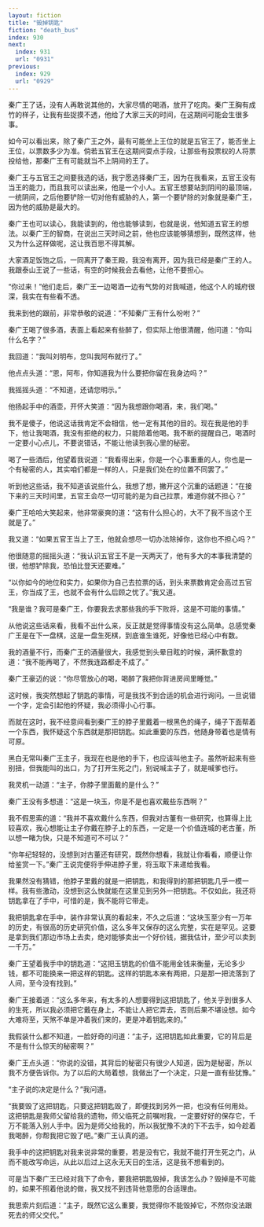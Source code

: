```yaml
---
layout: fiction
title: "毁掉钥匙"
fiction: "death_bus"
index: 930
next:
  index: 931
  url: "0931"
previous:
  index: 929
  url: "0929"
---
```

秦广王了话，没有人再敢说其他的，大家尽情的喝酒，放开了吃肉。秦广王胸有成竹的样子，让我有些捉摸不透，他给了大家三天的时间，在这期间可能会生很多事。

如今可以看出来，除了秦广王之外，最有可能坐上王位的就是五官王了，能否坐上王位，以票数多少为准。倘若五官王在这期间耍点手段，让那些有投票权的人将票投给他，那秦广王有可能就当不上阴间的王了。

秦广王与五官王之间要我选的话，我宁愿选择秦广王，因为在我看来，五官王没有当王的能力，而且我可以读出来，他是一个小人。五官王想要站到阴间的最顶端，一统阴间，之后他要铲除一切对他有威胁的人，第一个要铲除的对象就是秦广王，因为他的威胁是最大的。

秦广王也可以读心，我能读到的，他也能够读到，也就是说，他知道五官王的想法。以秦广王的智商，在说出三天时间之前，他也应该能够猜想到，既然这样，他又为什么这样做呢，这让我百思不得其解。

大家酒足饭饱之后，一同离开了秦王殿，我没有离开，因为我已经是秦广王的人。我跟泰山王说了一些话，有空的时候我会去看他，让他不要担心。

“你过来！”他们走后，秦广王一边喝酒一边有气势的对我喊道，他这个人的城府很深，我实在有些看不透。

我来到他的跟前，非常恭敬的说道：“不知秦广王有什么吩咐？”

秦广王喝了很多酒，表面上看起来有些醉了，但实际上他很清醒，他问道：“你叫什么名字？”

我回道：“我叫刘明布，您叫我阿布就行了。”

他点点头道：“恩，阿布，你知道我为什么要把你留在我身边吗？”

我摇摇头道：“不知道，还请您明示。”

他扬起手中的酒壶，开怀大笑道：“因为我想跟你喝酒，来，我们喝。”

我不是傻子，他说这话我肯定不会相信，他一定有其他的目的。现在我是他的手下，他让我喝酒，我没有拒绝的权力，只能陪着他喝。我不断的提醒自己，喝酒时一定要小心点儿，不要说错话，不能让他读到我心里的秘密。

喝了一些酒后，他望着我说道：“我看得出来，你是一个心事重重的人，你也是一个有秘密的人，其实咱们都是一样的人，只是我们处在的位置不同罢了。”

听到他这些话，我不知道该说些什么，我想了想，撇开这个沉重的话题道：“在接下来的三天时间里，五官王会尽一切可能的是为自己拉票，难道你就不担心？”

秦广王哈哈大笑起来，他非常豪爽的道：“这有什么担心的，大不了我不当这个王就是了。”

我又道：“如果五官王当上了王，他就会想尽一切办法除掉你，这你也不担心吗？”

他很随意的摇摇头道：“我认识五官王不是一天两天了，他有多大的本事我清楚的很，他想铲除我，恐怕比登天还要难。”

“以你如今的地位和实力，如果你为自己去拉票的话，到头来票数肯定会高过五官王，你当成了王，也就不会有什么后顾之忧了。”我又道。

“我是谁？我可是秦广王，你要我去求那些我的手下败将，这是不可能的事情。”

从他说这些话来看，我看不出什么来，反正就是觉得事情没有这么简单。总感觉秦广王是在下一盘棋，这是一盘生死棋，到底谁生谁死，好像他已经心中有数。

我的酒量不行，而秦广王的酒量很大，我感觉到头晕目眩的时候，满怀歉意的道：“我不能再喝了，不然我连路都走不成了。”

秦广王豪迈的说：“你尽管放心的喝，喝醉了我把你背进房间里睡觉。”

这时候，我突然想起了钥匙的事情，可是我找不到合适的机会进行询问。一旦说错一个字，定会引起他的怀疑，我必须得小心行事。

而就在这时，我不经意间看到秦广王的脖子里戴着一根黑色的绳子，绳子下面帮着一个东西，我怀疑这个东西就是那把钥匙。如此重要的东西，他随身带着也是情有可原。

黑白无常叫秦广王主子，我现在也是他的手下，也应该叫他主子。虽然听起来有些别扭，但我能叫的出口，为了打开生死之门，别说喊主子了，就是喊爹也行。

我灵机一动道：“主子，你脖子里面戴的是什么？”

秦广王没有多想道：“这是一块玉，你是不是也喜欢戴些东西啊？”

我不假思索的道：“我并不喜欢戴什么东西，但我对古董有一些研究，也算得上比较喜欢，我心想能让主子你戴在脖子上的东西，一定是一个价值连城的老古董，所以想一睹为快，只是不知道可不可以？”

“你年纪轻轻的，没想到对古董还有研究，既然你想看，我就让你看看，顺便让你给鉴赏一下。”秦广王说完便将手伸进脖子里，将玉取下来递给我看。

我果然没有猜错，他脖子里戴的就是一把钥匙，和我得到的那把钥匙几乎一模一样。我有些激动，没想到这么快就能在这里见到另外一把钥匙。不仅如此，我还将钥匙拿在了手中，可惜的是，我不能将它带走。

我把钥匙拿在手中，装作非常认真的看起来，不久之后道：“这块玉至少有一万年的历史，有很高的历史研究价值，这么多年又保存的这么完整，实在是罕见。这要是拿到我们那边市场上去卖，绝对能够卖出一个好价钱，据我估计，至少可以卖到一千万。”

秦广王望着我手中的钥匙道：“这把玉钥匙的价值不能用金钱来衡量，无论多少钱，都不可能换来一把这样的钥匙。这样的钥匙本来有两把，只是那一把流落到了人间，至今没有找到。”

秦广王接着道：“这么多年来，有太多的人想要得到这把钥匙了，他关乎到很多人的生死，所以我必须把它戴在身上，不能让人把它弄去，否则后果不堪设想。如今大难将至，天煞不单是冲着我们来的，更是冲着钥匙来的。”

我假装什么都不知道，一脸好奇的问道：“主子，这把钥匙如此重要，它的背后是不是有什么惊天的秘密啊？”

秦广王点头道：“你说的没错，其背后的秘密只有很少人知道，因为是秘密，所以我不方便告诉你。为了以后的大局着想，我做出了一个决定，只是一直有些犹豫。”

“主子说的决定是什么？”我问道。

“我要毁了这把钥匙，只要这把钥匙毁了，即便找到另外一把，也没有任何用处。这把钥匙是我师父留给我的遗物，师父临死之前嘱咐我，一定要好好的保存它，千万不能落入别人手中。因为是师父给我的，所以我犹豫不决的下不去手，如今趁着我喝醉，你帮我把它毁了吧。”秦广王认真的道。

我手中的这把钥匙对我来说非常的重要，若是没有它，我就不能打开生死之门，从而不能改写命运，从此以后过上这永无天日的生活，这是我不想看到的。

可是当下秦广王已经对我下了命令，要我把钥匙毁掉，我该怎么办？毁掉是不可能的，如果不照着他说的做，我又找不到违背他意愿的合适理由。

我思索片刻后道：“主子，既然它这么重要，我觉得你不能毁掉它，不然你没法跟死去的师父交代。”